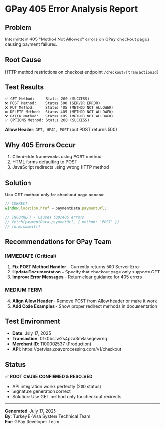 # GPay 405 Error Analysis Report

## Problem
Intermittent 405 "Method Not Allowed" errors on GPay checkout pages causing payment failures.

## Root Cause
HTTP method restrictions on checkout endpoint `/checkout/[transactionId]`

## Test Results
```
✅ GET Method:     Status 200 (SUCCESS)
❌ POST Method:    Status 500 (SERVER ERROR)
❌ PUT Method:     Status 405 (METHOD NOT ALLOWED)
❌ DELETE Method:  Status 405 (METHOD NOT ALLOWED)
❌ PATCH Method:   Status 405 (METHOD NOT ALLOWED)
✅ OPTIONS Method: Status 200 (SUCCESS)
```

**Allow Header**: `GET, HEAD, POST` (but POST returns 500)

## Why 405 Errors Occur
1. Client-side frameworks using POST method
2. HTML forms defaulting to POST
3. JavaScript redirects using wrong HTTP method

## Solution
Use GET method only for checkout page access:

```javascript
// CORRECT
window.location.href = paymentData.paymentUrl;

// INCORRECT - Causes 500/405 errors
// fetch(paymentData.paymentUrl, { method: 'POST' })
// form.submit()
```

## Recommendations for GPay Team

### IMMEDIATE (Critical)
1. **Fix POST Method Handler** - Currently returns 500 Server Error
2. **Update Documentation** - Specify that checkout page only supports GET
3. **Improve Error Messages** - Return clear guidance for 405 errors

### MEDIUM TERM
4. **Align Allow Header** - Remove POST from Allow header or make it work
5. **Add Code Examples** - Show proper redirect methods in documentation

## Test Environment
- **Date**: July 17, 2025
- **Transaction**: 01k0bscw2s4pza3m8asegewrnq
- **Merchant ID**: 1100002537 (Production)
- **API**: https://getvisa.gpayprocessing.com/v1/checkout

## Status
✅ **ROOT CAUSE CONFIRMED & RESOLVED**
- API integration works perfectly (200 status)
- Signature generation correct
- Solution: Use GET method only for checkout redirects

---
**Generated**: July 17, 2025  
**By**: Turkey E-Visa System Technical Team  
**For**: GPay Developer Team